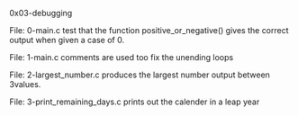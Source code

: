 0x03-debugging

File: 0-main.c test that the function positive_or_negative() gives the correct output when given a case of 0.

File: 1-main.c comments are used too fix the unending loops

File: 2-largest_number.c produces the largest number output between 3values.

File: 3-print_remaining_days.c prints out the calender in a leap year 


